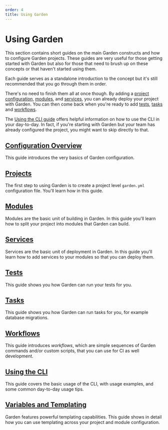 ```yaml
---
order: 4
title: Using Garden
---
```


# Using Garden

This section contains short guides on the main Garden constructs and how to configure Garden projects. These guides are very useful for those getting started with Garden but also for those that need to brush up on these concepts or that haven't started using them.

Each guide serves as a standalone introduction to the concept but it's still recommended that you go through them in order.

There's no need to finish them all at once though. By adding a [project configuration](./projects.md), [modules](./modules.md), and [services](./services.md), you can already deploy your project with Garden. You can then come back when you're ready to add [tests](./tests.md), [tasks](./tasks.md) and [workflows](./workflows.md).

The [Using the CLI guide](./using-the-cli.md) offers helpful information on how to use the CLI in your day-to-day. In fact, if you're starting with Garden but your team has already configured the project, you might want to skip directly to that.

## [Configuration Overview](./configuration-overview.md)

This guide introduces the very basics of Garden configuration.

## [Projects](./projects.md)

The first step to using Garden is to create a project level `garden.yml` configuration file. You'll learn how in this guide.

## [Modules](./modules.md)

Modules are the basic unit of building in Garden. In this guide you'll learn how to split your project into modules that Garden can build.

## [Services](./services.md)

Services are the basic unit of deployment in Garden. In this guide you'll learn how to add services to your modules so that you can deploy them.

## [Tests](./tests.md)

This guide shows you how Garden can run your tests for you.

## [Tasks](./tasks.md)

This guide shows you how Garden can run tasks for you, for example database migrations.

## [Workflows](./workflows.md)

This guide introduces _workflows_, which are simple sequences of Garden commands and/or custom scripts, that you can use for CI as well development.

## [Using the CLI](./using-the-cli.md)

This guide covers the basic usage of the CLI, with usage examples, and some common day-to-day usage tips.

## [Variables and Templating](./variables-and-templating.md)

Garden features powerful templating capabilities. This guide shows in detail how you can use templating across your project and module configuration.
